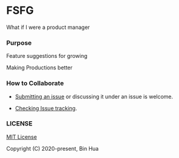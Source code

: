 # FSFG
What if I were a product manager

### Purpose

Feature suggestions for growing

Making Productions better

### How to Collaborate
- [Submitting an issue](https://github.com/tourcoder/fsfg/issues/new/choose) or discussing it under an issue is welcome.

- [Checking Issue tracking](https://github.com/tourcoder/fsfg/projects/1).

### LICENSE
[MIT License](LICENSE)

Copyright (C) 2020-present, Bin Hua

